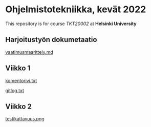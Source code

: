 # Ohjelmistotekniikka, kevät 2022

This repository is for course *TKT20002* at **Helsinki University**

## Harjoitustyön dokumetaatio
[vaatimusmaarittely.md](https://github.com/Zatyri/ot-harjoitustyo/blob/master/dokumentaatio/vaatimusmaarittely.md)

## Viikko 1

[komentorivi.txt](https://github.com/Zatyri/ot-harjoitustyo/blob/master/laskarit/viikko1/komentorivi.txt)

[gitlog.txt](https://github.com/Zatyri/ot-harjoitustyo/blob/master/laskarit/viikko1/gitlog.txt)

## Viikko 2
[testikattavuus.png](https://github.com/Zatyri/ot-harjoitustyo/blob/master/laskarit/viikko2/testikattavuus.png)

